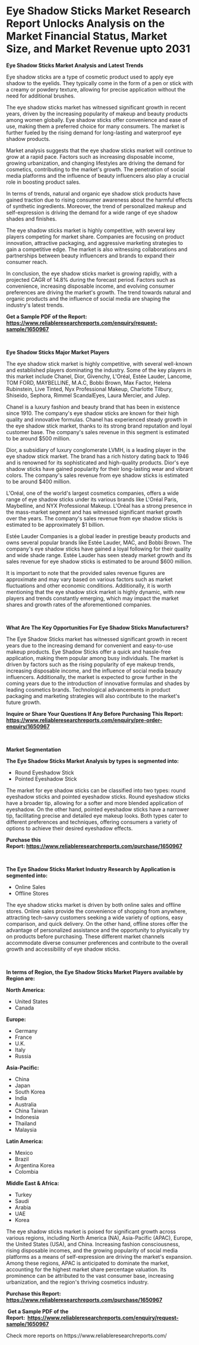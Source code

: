 <p><h1>Eye Shadow Sticks Market Research Report Unlocks Analysis on the Market Financial Status, Market Size, and Market Revenue upto 2031</h1></p><p><strong>Eye Shadow Sticks Market Analysis and Latest Trends</strong></p>
<p><p>Eye shadow sticks are a type of cosmetic product used to apply eye shadow to the eyelids. They typically come in the form of a pen or stick with a creamy or powdery texture, allowing for precise application without the need for additional brushes.</p><p>The eye shadow sticks market has witnessed significant growth in recent years, driven by the increasing popularity of makeup and beauty products among women globally. Eye shadow sticks offer convenience and ease of use, making them a preferred choice for many consumers. The market is further fueled by the rising demand for long-lasting and waterproof eye shadow products.</p><p>Market analysis suggests that the eye shadow sticks market will continue to grow at a rapid pace. Factors such as increasing disposable income, growing urbanization, and changing lifestyles are driving the demand for cosmetics, contributing to the market's growth. The penetration of social media platforms and the influence of beauty influencers also play a crucial role in boosting product sales.</p><p>In terms of trends, natural and organic eye shadow stick products have gained traction due to rising consumer awareness about the harmful effects of synthetic ingredients. Moreover, the trend of personalized makeup and self-expression is driving the demand for a wide range of eye shadow shades and finishes.</p><p>The eye shadow sticks market is highly competitive, with several key players competing for market share. Companies are focusing on product innovation, attractive packaging, and aggressive marketing strategies to gain a competitive edge. The market is also witnessing collaborations and partnerships between beauty influencers and brands to expand their consumer reach.</p><p>In conclusion, the eye shadow sticks market is growing rapidly, with a projected CAGR of 14.8% during the forecast period. Factors such as convenience, increasing disposable income, and evolving consumer preferences are driving the market's growth. The trend towards natural and organic products and the influence of social media are shaping the industry's latest trends.</p></p>
<p><strong>Get a Sample PDF of the Report:&nbsp; <a href="https://www.reliableresearchreports.com/enquiry/request-sample/1650967">https://www.reliableresearchreports.com/enquiry/request-sample/1650967</a></strong></p>
<p>&nbsp;</p>
<p><strong>Eye Shadow Sticks Major Market Players</strong></p>
<p><p>The eye shadow stick market is highly competitive, with several well-known and established players dominating the industry. Some of the key players in this market include Chanel, Dior, Givenchy, L'Oréal, Estée Lauder, Lancome, TOM FORD, MAYBELLINE, M.A.C, Bobbi Brown, Max Factor, Helena Rubinstein, Live Tinted, Nyx Professional Makeup, Charlotte Tilbury, Shiseido, Sephora, Rimmel ScandalEyes, Laura Mercier, and Julep.</p><p>Chanel is a luxury fashion and beauty brand that has been in existence since 1910. The company's eye shadow sticks are known for their high quality and innovative formulas. Chanel has experienced steady growth in the eye shadow stick market, thanks to its strong brand reputation and loyal customer base. The company's sales revenue in this segment is estimated to be around $500 million.</p><p>Dior, a subsidiary of luxury conglomerate LVMH, is a leading player in the eye shadow stick market. The brand has a rich history dating back to 1946 and is renowned for its sophisticated and high-quality products. Dior's eye shadow sticks have gained popularity for their long-lasting wear and vibrant colors. The company's sales revenue from eye shadow sticks is estimated to be around $400 million.</p><p>L'Oréal, one of the world's largest cosmetics companies, offers a wide range of eye shadow sticks under its various brands like L'Oréal Paris, Maybelline, and NYX Professional Makeup. L'Oréal has a strong presence in the mass-market segment and has witnessed significant market growth over the years. The company's sales revenue from eye shadow sticks is estimated to be approximately $1 billion.</p><p>Estée Lauder Companies is a global leader in prestige beauty products and owns several popular brands like Estée Lauder, MAC, and Bobbi Brown. The company's eye shadow sticks have gained a loyal following for their quality and wide shade range. Estée Lauder has seen steady market growth and its sales revenue for eye shadow sticks is estimated to be around $600 million.</p><p>It is important to note that the provided sales revenue figures are approximate and may vary based on various factors such as market fluctuations and other economic conditions. Additionally, it is worth mentioning that the eye shadow stick market is highly dynamic, with new players and trends constantly emerging, which may impact the market shares and growth rates of the aforementioned companies.</p></p>
<p>&nbsp;</p>
<p><strong>What Are The Key Opportunities For Eye Shadow Sticks Manufacturers?</strong></p>
<p><p>The Eye Shadow Sticks market has witnessed significant growth in recent years due to the increasing demand for convenient and easy-to-use makeup products. Eye Shadow Sticks offer a quick and hassle-free application, making them popular among busy individuals. The market is driven by factors such as the rising popularity of eye makeup trends, increasing disposable income, and the influence of social media beauty influencers. Additionally, the market is expected to grow further in the coming years due to the introduction of innovative formulas and shades by leading cosmetics brands. Technological advancements in product packaging and marketing strategies will also contribute to the market's future growth.</p></p>
<p><strong>Inquire or Share Your Questions If Any Before Purchasing This Report: <a href="https://www.reliableresearchreports.com/enquiry/pre-order-enquiry/1650967">https://www.reliableresearchreports.com/enquiry/pre-order-enquiry/1650967</a></strong></p>
<p>&nbsp;</p>
<p><strong>Market Segmentation</strong></p>
<p><strong>The Eye Shadow Sticks Market Analysis by types is segmented into:</strong></p>
<p><ul><li>Round Eyeshadow Stick</li><li>Pointed Eyeshadow Stick</li></ul></p>
<p><p>The market for eye shadow sticks can be classified into two types: round eyeshadow sticks and pointed eyeshadow sticks. Round eyeshadow sticks have a broader tip, allowing for a softer and more blended application of eyeshadow. On the other hand, pointed eyeshadow sticks have a narrower tip, facilitating precise and detailed eye makeup looks. Both types cater to different preferences and techniques, offering consumers a variety of options to achieve their desired eyeshadow effects.</p></p>
<p><strong>Purchase this Report:&nbsp;<a href="https://www.reliableresearchreports.com/purchase/1650967">https://www.reliableresearchreports.com/purchase/1650967</a></strong></p>
<p>&nbsp;</p>
<p><strong>The Eye Shadow Sticks Market Industry Research by Application is segmented into:</strong></p>
<p><ul><li>Online Sales</li><li>Offline Stores</li></ul></p>
<p><p>The eye shadow sticks market is driven by both online sales and offline stores. Online sales provide the convenience of shopping from anywhere, attracting tech-savvy customers seeking a wide variety of options, easy comparison, and quick delivery. On the other hand, offline stores offer the advantage of personalized assistance and the opportunity to physically try on products before purchasing. These different market channels accommodate diverse consumer preferences and contribute to the overall growth and accessibility of eye shadow sticks.</p></p>
<p>&nbsp;</p>
<p><strong>In terms of Region, the Eye Shadow Sticks Market Players available by Region are:</strong></p>
<p>
    <p> <strong> North America: </strong>
        <ul>
            <li>United States</li>
            <li>Canada</li>
        </ul>
        </p> 
    <p> <strong> Europe: </strong>
        <ul>
            <li>Germany</li>
            <li>France</li>
            <li>U.K.</li>
            <li>Italy</li>
            <li>Russia</li>
        </ul>
        </p> 
    <p> <strong> Asia-Pacific: </strong>
        <ul>
            <li>China</li>
            <li>Japan</li>
            <li>South Korea</li>
            <li>India</li>
            <li>Australia</li>
            <li>China Taiwan</li>
            <li>Indonesia</li>
            <li>Thailand</li>
            <li>Malaysia</li>
        </ul>
        </p> 
    <p> <strong> Latin America: </strong>
        <ul>
            <li>Mexico</li>
            <li>Brazil</li>
            <li>Argentina Korea</li>
            <li>Colombia</li>
        </ul>
        </p> 
    <p> <strong> Middle East & Africa: </strong>
        <ul>
            <li>Turkey</li>
            <li>Saudi</li>
            <li>Arabia</li>
            <li>UAE</li>
            <li>Korea</li>
        </ul>
    </p>
    </p>
<p><p>The eye shadow sticks market is poised for significant growth across various regions, including North America (NA), Asia-Pacific (APAC), Europe, the United States (USA), and China. Increasing fashion consciousness, rising disposable incomes, and the growing popularity of social media platforms as a means of self-expression are driving the market's expansion. Among these regions, APAC is anticipated to dominate the market, accounting for the highest market share percentage valuation. Its prominence can be attributed to the vast consumer base, increasing urbanization, and the region's thriving cosmetics industry.</p></p>
<p><strong>Purchase this Report: <a href="https://www.reliableresearchreports.com/purchase/1650967">https://www.reliableresearchreports.com/purchase/1650967</a></strong></p>
<p>&nbsp;<strong>Get a Sample PDF of the Report:&nbsp;&nbsp;<a href="https://www.reliableresearchreports.com/enquiry/request-sample/1650967">https://www.reliableresearchreports.com/enquiry/request-sample/1650967</a></strong></p>
<p><strong></strong></p>
<p>Check more reports on https://www.reliableresearchreports.com/</p>